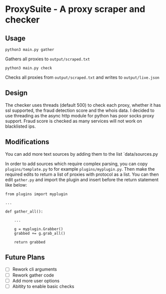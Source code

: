 ProxySuite - A proxy scraper and checker
========================================

Usage
-----

`python3 main.py gather`

Gathers all proxies to `output/scraped.txt`

`python3 main.py check`

Checks all proxies from `output/scraped.txt` and writes to `output/live.json`

Design
------

The checker uses threads (default 500) to check each proxy, whether it has ssl supported, the fraud detection score and the whois data. I decided to use  threading as the async http module for python has poor socks proxy support. Fraud score is checked as many services will not work on blacklisted ips.

Modifications
-------------

You can add more text sources by adding them to the list `data/sources.py

In order to add sources which require complex parsing, you can copy `plugins/template.py` to for example `plugins/myplugin.py`. Then make the required edits to return a list of proxies with protocol as a list. You can then edit `gather.py` and import the plugin and insert before the return statement like below:

```
from plugins import myplugin

...

def gather_all():

    ...

    g = myplugin.Grabber()
    grabbed += g.grab_all()
  
    return grabbed
```

Future Plans
------------

- [ ] Rework cli arguments
- [ ] Rework gather code
- [ ] Add more user options
- [ ] Abitity to enable basic checks
